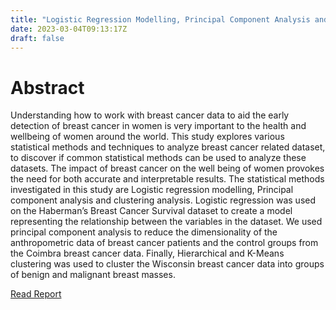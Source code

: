 ```yaml
---
title: "Logistic Regression Modelling, Principal Component Analysis and Cluster Analysis Of Breast Cancer Dataset"
date: 2023-03-04T09:13:17Z
draft: false
---
```





Abstract
===================================

Understanding how to work with breast cancer data to aid the early detection of breast cancer in women is very important
to the health and wellbeing of women around the world. This study explores various statistical methods and techniques
to analyze breast cancer related dataset, to discover if common statistical methods can be used to analyze these datasets.
The impact of breast cancer on the well being of women provokes the need for both accurate and interpretable results. The
statistical methods investigated in this study are Logistic regression modelling, Principal component analysis and clustering
analysis. Logistic regression was used on the Haberman’s Breast Cancer Survival dataset to create a model representing
the relationship between the variables in the dataset. We used principal component analysis to reduce the dimensionality
of the anthropometric data of breast cancer patients and the control groups from the Coimbra breast cancer data. Finally,
Hierarchical and K-Means clustering was used to cluster the Wisconsin breast cancer data into groups of benign and
malignant breast masses.

[Read Report](https://github.com/Muizzkolapo/Breast-cancer-data-analysis/blob/main/Breast%20Cancer%20Statistical%20Analysis%20Muizz%20Lateef.pdf)
